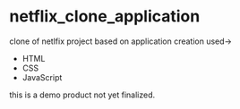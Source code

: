 # netflix_clone_application
clone of netlfix
project based on application creation
 used->
- HTML
- CSS 
- JavaScript

this is a demo product not yet finalized.
